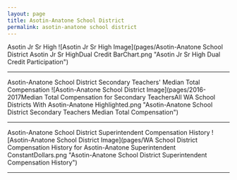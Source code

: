 ```yaml
---
layout: page
title: Asotin-Anatone School District
permalink: asotin-anatone school district
---
```



Asotin Jr Sr High
![Asotin Jr Sr High Image](pages/Asotin-Anatone School District Asotin Jr Sr HighDual Credit BarChart.png "Asotin Jr Sr High Dual Credit Participation")

___

Asotin-Anatone School District Secondary Teachers' Median Total Compensation
![Asotin-Anatone School District Image](pages/2016-2017Median Total Compensation for Secondary TeachersAll WA School Districts With Asotin-Anatone Highlighted.png "Asotin-Anatone School District Secondary Teachers Median Total Compensation")

___

Asotin-Anatone School District Superintendent Compensation History
![Asotin-Anatone School District Image](pages/WA School District Compensation History for Asotin-Anatone Superintendent ConstantDollars.png "Asotin-Anatone School District Superintendent Compensation History")

___

